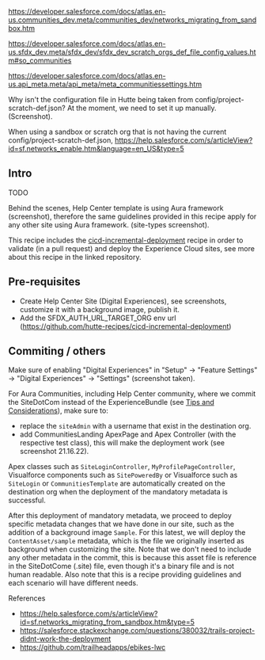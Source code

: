 <!-- TODO -->

https://developer.salesforce.com/docs/atlas.en-us.communities_dev.meta/communities_dev/networks_migrating_from_sandbox.htm

https://developer.salesforce.com/docs/atlas.en-us.sfdx_dev.meta/sfdx_dev/sfdx_dev_scratch_orgs_def_file_config_values.htm#so_communities

https://developer.salesforce.com/docs/atlas.en-us.api_meta.meta/api_meta/meta_communitiessettings.htm

Why isn't the configuration file in Hutte being taken from config/project-scratch-def.json?
At the moment, we need to set it up manually. (Screenshot).

When using a sandbox or scratch org that is not having the current config/project-scratch-def.json, https://help.salesforce.com/s/articleView?id=sf.networks_enable.htm&language=en_US&type=5

## Intro

TODO

Behind the scenes, Help Center template is using Aura framework (screenshot), therefore the same guidelines provided in this recipe apply for any other site using Aura framework. (site-types screenshot).

This recipe includes the [cicd-incremental-deployment](https://github.com/hutte-recipes/cicd-incremental-deployment) recipe in order to validate (in a pull request) and deploy the Experience Cloud sites, see more about this recipe in the linked repository.

## Pre-requisites

- Create Help Center Site (Digital Experiences), see screenshots, customize it with a background image, publish it.
- Add the SFDX_AUTH_URL_TARGET_ORG env url (https://github.com/hutte-recipes/cicd-incremental-deployment)

## Commiting / others

Make sure of enabling "Digital Experiences" in "Setup" -> "Feature Settings" -> "Digital Experiences" -> "Settings" (screenshot taken).

For Aura Communities, including Help Center community, where we commit the SiteDotCom instead of the ExperienceBundle (see [Tips and Considerations](https://help.salesforce.com/s/articleView?id=sf.networks_migrating_from_sandbox.htm&type=5)), make sure to:

- replace the `siteAdmin` with a username that exist in the destination org.
- add CommunitiesLanding ApexPage and Apex Controller (with the respective test class), this will make the deployment work (see screenshot 21.16.22).

Apex classes such as `SiteLoginController`, `MyProfilePageController`, Visualforce components such as `SitePoweredBy` or Visualforce such as `SiteLogin` or `CommunitiesTemplate` are automatically created on the destination org when the deployment of the mandatory metadata is successful.

After this deployment of mandatory metadata, we proceed to deploy specific metadata changes that we have done in our site, such as the addition of a background image `Sample`. For this latest, we will deploy the `ContentAsset/sample` metadata, which is the file we originally inserted as background when customizing the site. Note that we don't need to include any other metadata in the commit, this is because this asset file is reference in the SiteDotCome (.site) file, even though it's a binary file and is not human readable.
Also note that this is a recipe providing guidelines and each scenario will have different needs.

References

- https://help.salesforce.com/s/articleView?id=sf.networks_migrating_from_sandbox.htm&type=5
- https://salesforce.stackexchange.com/questions/380032/trails-project-didnt-work-the-deployment
- https://github.com/trailheadapps/ebikes-lwc
